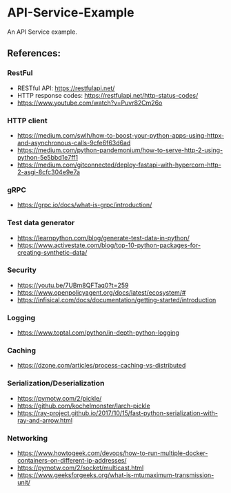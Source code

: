 # API-Service-Example
An API Service example.

## References:
### RestFul
* RESTful API: https://restfulapi.net/
* HTTP response codes: https://restfulapi.net/http-status-codes/
* https://www.youtube.com/watch?v=Puvr82Cm26o
### HTTP client
* https://medium.com/swlh/how-to-boost-your-python-apps-using-httpx-and-asynchronous-calls-9cfe6f63d6ad
* https://medium.com/python-pandemonium/how-to-serve-http-2-using-python-5e5bbd1e7ff1
* https://medium.com/gitconnected/deploy-fastapi-with-hypercorn-http-2-asgi-8cfc304e9e7a
### gRPC
* https://grpc.io/docs/what-is-grpc/introduction/
### Test data generator
* https://learnpython.com/blog/generate-test-data-in-python/
* https://www.activestate.com/blog/top-10-python-packages-for-creating-synthetic-data/
### Security
* https://youtu.be/7UBm8QFTaq0?t=259
* https://www.openpolicyagent.org/docs/latest/ecosystem/#
* https://infisical.com/docs/documentation/getting-started/introduction
### Logging
* https://www.toptal.com/python/in-depth-python-logging
### Caching
* https://dzone.com/articles/process-caching-vs-distributed
### Serialization/Deserialization
* https://pymotw.com/2/pickle/
* https://github.com/kochelmonster/larch-pickle
* https://ray-project.github.io/2017/10/15/fast-python-serialization-with-ray-and-arrow.html
### Networking
* https://www.howtogeek.com/devops/how-to-run-multiple-docker-containers-on-different-ip-addresses/
* https://pymotw.com/2/socket/multicast.html
* https://www.geeksforgeeks.org/what-is-mtumaximum-transmission-unit/

